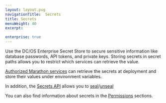 ```yaml
---
layout: layout.pug
navigationTitle:  Secrets
title: Secrets
menuWeight: 40
excerpt:

enterprise: true
---
```


Use the DC/OS Enterprise Secret Store to secure sensitive information like database passwords, API tokens, and private keys. Storing secrets in secret paths allows you to restrict which services can retrieve the value. 

[Authorized Marathon services](/1.9//security/ent/#spaces) can retrieve the secrets at deployment and store their values under environment variables. 

In addition, the [Secrets API](/1.9/security/ent/secrets/secrets-api/) allows you to [seal](/1.9/security/ent/secrets/seal-store/)/[unseal](/1.9/security/ent/secrets/unseal-store/) <!--  and [reinitialize](/1.9/security/ent/secrets/custom-key/) the Secret Store.-->

You can also find information about secrets in the [Permissions](/1.9/security/ent/perms-reference/#secrets) sections.
